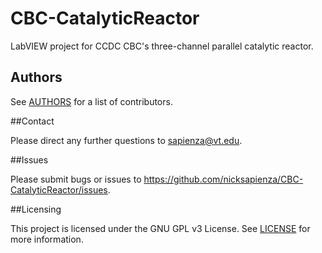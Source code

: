 # CBC-CatalyticReactor

LabVIEW project for CCDC CBC's three-channel parallel catalytic reactor.

## Authors

See [AUTHORS](https://github.com/nicksapienza/CBC-CatalyticReactor/blob/master/AUTHORS) for a list of contributors.

##Contact

Please direct any further questions to <sapienza@vt.edu>.

##Issues

Please submit bugs or issues to <https://github.com/nicksapienza/CBC-CatalyticReactor/issues>.

##Licensing

This project is licensed under the GNU GPL v3 License. See [LICENSE](https://github.com/nicksapienza/CBC-CatalyticReactor/blob/master/LICENSE) for more information.
